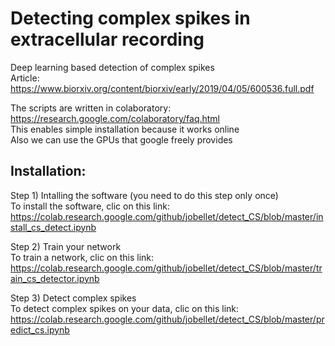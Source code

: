 # Detecting complex spikes in extracellular recording  
Deep learning based detection of complex spikes  
Article: https://www.biorxiv.org/content/biorxiv/early/2019/04/05/600536.full.pdf

The scripts are written in colaboratory: 
https://research.google.com/colaboratory/faq.html  
This enables simple installation because it works online  
Also we can use the GPUs that google freely provides  


## Installation:  
Step 1) Intalling the software (you need to do this step only once)  
To install the software, clic on this link:   
https://colab.research.google.com/github/jobellet/detect_CS/blob/master/install_cs_detect.ipynb

Step 2) Train your network  
To train a network, clic on this link:  
https://colab.research.google.com/github/jobellet/detect_CS/blob/master/train_cs_detector.ipynb

Step 3) Detect complex spikes  
To detect complex spikes on your data, clic on this link:  
https://colab.research.google.com/github/jobellet/detect_CS/blob/master/predict_cs.ipynb
